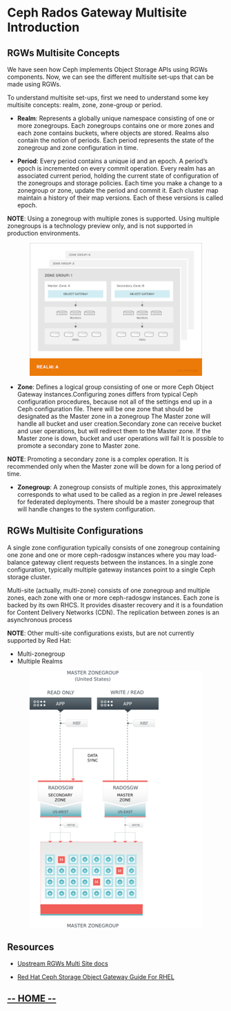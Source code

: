 # Ceph Rados Gateway Multisite Introduction

## RGWs Multisite Concepts

We have seen how Ceph implements Object Storage APIs using RGWs components.
Now, we can see the different multisite set-ups that can be made using RGWs.

To understand multisite set-ups, first we need to understand some key multisite concepts: realm, zone, zone-group or period.

* **Realm**: Represents a globally unique namespace consisting of one or more zonegroups. Each zonegroups contains one or more zones and each zone contains buckets, where objects are stored.
Realms also contain the notion of periods. Each period represents the state of the zonegroup and zone configuration in time. 

* **Period**: Every period contains a unique id and an epoch. A period’s epoch is incremented on every commit operation. Every realm has an associated current period, holding the current state of configuration of the zonegroups and storage policies. Each time you make a change to a zonegroup or zone, update the period and commit it. Each cluster map maintain a history of their map versions. Each of these versions is called epoch.

**NOTE**: Using a zonegroup with multiple zones is supported. Using multiple zonegroups is a
technology preview only, and is not supported in production environments.

<center><img src="labIntro3/images/ceph-realm.png" style="width:400px;" border=0/></center>

* **Zone**: Defines a logical group consisting of one or more Ceph Object Gateway instances.Configuring zones differs from typical Ceph configuration procedures, because not all of the settings end up in a Ceph configuration file. There will be one zone that should be designated as the Master zone in a zonegroup
The Master zone will handle all bucket and user creation.Secondary zone can receive bucket and user operations, but will redirect them to the Master zone. If the Master zone is down, bucket and user operations will fail
It is possible to promote a secondary zone to Master zone.

**NOTE**: Promoting a secondary zone is a complex operation. It is recommended only when the Master zone will be down for a long period of time.

* **Zonegroup**: A zonegroup consists of multiple zones, this approximately corresponds to what used to be called as a region in pre Jewel releases for federated deployments. There should be a master zonegroup that will handle changes to the system configuration.

## RGWs Multisite Configurations

A single zone configuration typically consists of one zonegroup containing one zone and one or more ceph-radosgw instances where you may load-balance gateway client requests between the instances. In a single zone configuration, typically multiple gateway instances point to a single Ceph storage cluster.

Multi-site (actually, multi-zone) consists of one zonegroup and multiple zones, each zone with one or more ceph-radosgw instances. Each zone is backed by its own RHCS. It provides disaster recovery and it is a foundation for Content Delivery Networks (CDN). The replication between zones is an asynchronous process

**NOTE**: Other multi-site configurations exists, but are not currently supported by Red Hat: 
* Multi-zonegroup
* Multiple Realms

<center><img src="labIntro3/images/ceph-multisite.png" style="width:400px;" border=0/></center>

## Resources

* [Upstream RGWs Multi Site docs](http://docs.ceph.com/docs/master/radosgw/multisite/)

* [Red Hat Ceph Storage Object Gateway Guide For RHEL](https://access.redhat.com/documentation/en-us/red_hat_ceph_storage/3/html-single/object_gateway_guide_for_red_hat_enterprise_linux/index)

## [**-- HOME --**](https://redhatsummitlabs.gitlab.io/red-hat-ceph-storage-building-an-object-storage-active-active-multisite-solution/#/)